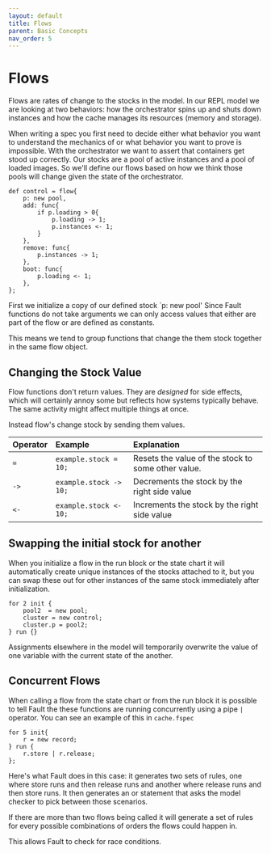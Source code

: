 ```yaml
---
layout: default
title: Flows
parent: Basic Concepts
nav_order: 5
---
```

# Flows

Flows are rates of change to the stocks in the model. In our REPL model we are looking at two behaviors: how the orchestrator spins up and shuts down instances and how the cache manages its resources (memory and storage).

When writing a spec you first need to decide either what behavior you want to understand the mechanics of or what behavior you want to prove is impossible. With the orchestrator we want to assert that containers get stood up correctly. Our stocks are a pool of active instances and a pool of loaded images. So we'll define our flows based on how we think those pools will change given the state of the orchestrator.

```
def control = flow{
    p: new pool,
    add: func{
        if p.loading > 0{
            p.loading -> 1;
            p.instances <- 1;
        }
    },
    remove: func{
        p.instances -> 1;
    },
    boot: func{
        p.loading <- 1;
    },
};
```

First we initialize a copy of our defined stock `p: new pool' Since Fault functions do not take arguments we can only access values that either are part of the flow or are defined as constants.

This means we tend to group functions that change the them stock together in the same flow object.

## Changing the Stock Value
Flow functions don't return values. They are _designed_ for side effects, which will certainly annoy some but reflects how systems typically behave. The same activity might affect multiple things at once.

Instead flow's change stock by sending them values.


| Operator | Example | Explanation |
| :----- | :----- | :------|
| `=` | `example.stock = 10;` | Resets the value of the stock to some other value. |
| `->` |  `example.stock -> 10;` | Decrements the stock by the right side value |
| `<-` |`example.stock <- 10;` | Increments the stock by the right side value|

## Swapping the initial stock for another

When you initialize a flow in the run block or the state chart it will automatically create unique instances of the stocks attached to it, but you can swap these out for other instances of the same stock immediately after initialization.

```
for 2 init {
    pool2  = new pool;
    cluster = new control;
    cluster.p = pool2;
} run {}
```
Assignments elsewhere in the model will temporarily overwrite the value of one variable with the current state of the another.

## Concurrent Flows
When calling a flow from the state chart or from the run block it is possible to tell Fault the these functions are running concurrently using a pipe `|` operator. You can see an example of this in `cache.fspec`

```
for 5 init{
    r = new record;
} run {
    r.store | r.release;
};
```

Here's what Fault does in this case: it generates two sets of rules, one where store runs and then release runs and another where release runs and then store runs. It then generates an or statement that asks the model checker to pick between those scenarios.

If there are more than two flows being called it will generate a set of rules for every possible combinations of orders the flows could happen in.

This allows Fault to check for race conditions.